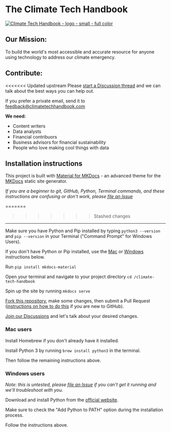 # The Climate Tech Handbook

[![Climate Tech Handbook - logo - small - full color](https://user-images.githubusercontent.com/1459051/233495668-13a7bc63-28b2-444f-8827-765edb7bc0e8.png)](https://climatetechhandbook.com)

## Our Mission:

To build the world's most accessible and accurate resource for anyone using technology to address our climate emergency.

## Contribute:

<<<<<<< Updated upstream
Please [start a Discussion thread](https://github.com/orgs/climate-tech-handbook/discussions/new/choose) and we can talk about the best ways you can help out.

If you prefer a private email, send it to feedback@climatetechhandbook.com


**We need:**

* Content writers
* Data analysts
* Financial contribuors
* Business advisors for financial sustainability
* People who love making cool things with data

## Installation instructions

This project is built with [Material for MKDocs](https://squidfunk.github.io/mkdocs-material) - an advanced theme for the [MKDocs](https://www.mkdocs.org/) static site generator.

_If you are a beginner to git, GitHub, Python, Terminal commands, and these instructions are confusing or don't work, please [file an Issue](https://github.com/climate-tech-handbook/climate-tech-handbook/issues/new)_

=======
>>>>>>> Stashed changes
---

Make sure you have Python and Pip installed by typing `python3 --version` and `pip --version` in your Terminal ("Command Prompt" for Windows Users).

If you don't have Python or Pip installed, use the [Mac](#mac-users) or [Windows](#windows-users) instructions below.

Run `pip install mkdocs-material`

Open your terminal and navigate to your project directory `cd /climate-tech-handbook`

Spin up the site by running `mkdocs serve`

[Fork this repository](https://github.com/climate-tech-handbook/climate-tech-handbook/fork), make some changes, then submit a Pull Request ([instructions on how to do this](https://docs.github.com/en/pull-requests/collaborating-with-pull-requests/proposing-changes-to-your-work-with-pull-requests/creating-a-pull-request) if you are new to GitHub).

[Join our Discussions](https://github.com/orgs/climate-tech-handbook/discussions) and let's talk about your desired changes.


### Mac users
Install Homebrew if you don't already have it installed.

Install Python 3 by running ``brew install python3`` in the terminal.

Then follow the remaining instructions above.

### Windows users
_Note: this is untested, please [file an Issue](https://github.com/climate-tech-handbook/climate-tech-handbook/issues/new) if you can't get it running and we'll troubleshoot with you._

Download and install Python from the [official website](https://www.python.org/downloads/windows/).

Make sure to check the "Add Python to PATH" option during the installation process.

Follow the instructions above.
